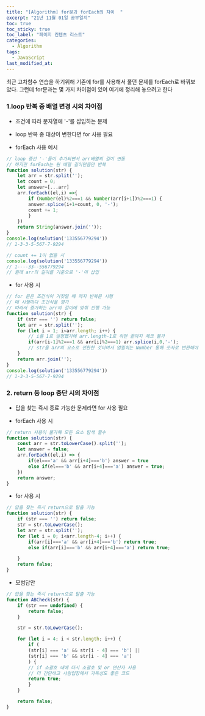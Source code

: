 ```yaml
---
title: "[Algorithm] for문과 forEach의 차이  "
excerpt: "21년 11월 01일 공부일지"
toc: true
toc_sticky: true
toc_label: "페이지 컨텐츠 리스트"
categories:
  - Algorithm
tags:
  - JavaScript
last_modified_at:
---
```


최근 고차함수 연습을 하기위해 기존에 for를 사용해서 풀던 문제를 forEach로 바꿔보았다. 그런데 for문과는 몇 가지 차이점이 있어 여기에 정리해 놓으려고 한다

### **1.loop 반복 중 배열 변경 시의 차이점**

- 조건에 따라 문자열에 '-'를 삽입하는 문제
- loop 반복 중 대상이 변한다면 for 사용 필요

- forEach 사용 예시

```javascript
// loop 중간 '-'들이 추가되면서 arr배열의 길이 변동
// 하지만 forEach는 원 배열 길이만큼만 반복
function solution(str) {
    let arr = str.split('');
    let count = 0;
    let answer=[...arr] 
    arr.forEach((el,i) =>{
        if (Number(el)%2===1 && Number(arr[i+1])%2===1) {
        answer.splice(i+1+count, 0, '-');
        count += 1;
        }
    })
    return String(answer.join(''));
}
console.log(solution('133556779294'))
// 1-3-3-5-567-7-9294

// count += 1이 없을 시
console.log(solution('133556779294'))
// 1----33--556779294
// 원래 arr의 길이를 기준으로 '-'이 삽입
```

- for 사용 시
  
```javascript
// for 문은 조건식이 거짓일 때 까지 반복문 시행
// 매 시행마다 조건식을 평가
// 따라서 증가하는 arr의 길이에 맞춰 진행 가능
function solution(str) {
    if (str === '') return false;
    let arr = str.split('');
    for (let i = 1; i<arr.length; i++) {
        // i를 1로 설정했기에 arr.length-1로 하면 끝까지 체크 불가
        if(arr[i-1]%2===1 && arr[i]%2===1) arr.splice(i,0,'-');
        // str을 arr의 요소로 전환한 것이여서 엄밀히는 Number 통해 숫자로 변환해야 함
    } 
    return arr.join('');
}
console.log(solution('133556779294'))
// 1-3-3-5-567-7-9294
```

### **2. return 등 loop 중단 시의 차이점**

- 답을 찾는 즉시 종료 가능한 문제라면 for 사용 필요

- forEach 사용 시
  
```javascript
// return 사용이 불가해 모든 요소 탐색 필수
function solution(str) {
    const arr = str.toLowerCase().split('');
    let answer = false;
    arr.forEach((el,i) => {
        if(el==='a' && arr[i+4]==='b') answer = true
        else if(el==='b' && arr[i+4]==='a') answer = true;
    })
    return answer;
}
```

- for 사용 시

```javascript
// 답을 찾는 즉시 return으로 탈출 가능
function solution(str) {
    if (str === '') return false;
    str = str.toLowerCase();
    let arr = str.split('');
    for (let i = 0; i<arr.length-4; i++) {
        if(arr[i]==='a' && arr[i+4]==='b') return true;
        else if(arr[i]==='b' && arr[i+4]==='a') return true;

    } 
    return false;
}
```

- 모범답안
  
```javascript
// 답을 찾는 즉시 return으로 탈출 가능
function ABCheck(str) {
    if (str === undefined) {
        return false;
    }

    str = str.toLowerCase();

    for (let i = 4; i < str.length; i++) {
        if (
        (str[i] === 'a' && str[i - 4] === 'b') ||
        (str[i] === 'b' && str[i - 4] === 'a')
        ) {
        // if 소괄호 내에 다시 소괄호 및 or 연산자 사용
        // 더 간단하고 사람입장에서 가독성도 좋은 코드
        return true;
        }
    }

    return false;
}
```
